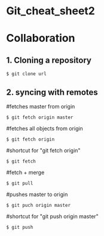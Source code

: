 # Git_cheat_sheet2
# Collaboration 
## 1. Cloning a repository
```
$ git clone url
```
## 2. syncing with remotes
#fetches master from origin
```
$ git fetch origin master
```
#fetches all objects from origin
```
$ git fetch origin
```
#shortcut for "git fetch origin"
```
$ git fetch
```
#fetch + merge
```
$ git pull
```
#pushes master to origin
```
$ git puch origin master
```
#shortcut for "git push origin master"
```
$ git push
```
